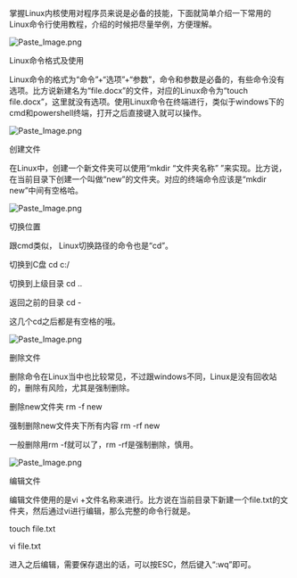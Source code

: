掌握Linux内核使用对程序员来说是必备的技能，下面就简单介绍一下常用的Linux命令行使用教程，介绍的时候把尽量举例，方便理解。

![Paste_Image.png](http://upload-images.jianshu.io/upload_images/5976401-7878d07ffea8b9bd.png?imageMogr2/auto-orient/strip%7CimageView2/2/w/1240)

Linux命令格式及使用

Linux命令的格式为“命令”+“选项”+“参数”，命令和参数是必备的，有些命令没有选项。比方说新建名为“file.docx”的文件，对应的Linux命令为“touch file.docx”，这里就没有选项。使用Linux命令在终端进行，类似于windows下的cmd和powershell终端，打开之后直接键入就可以操作。

![Paste_Image.png](http://upload-images.jianshu.io/upload_images/5976401-426afdb64f44e817.png?imageMogr2/auto-orient/strip%7CimageView2/2/w/1240)

创建文件

在Linux中，创建一个新文件夹可以使用“mkdir “文件夹名称” ”来实现。比方说，在当前目录下创建一个叫做“new”的文件夹。对应的终端命令应该是“mkdir new”中间有空格哈。

![Paste_Image.png](http://upload-images.jianshu.io/upload_images/5976401-c9bdf243f9e483fc.png?imageMogr2/auto-orient/strip%7CimageView2/2/w/1240)

切换位置

跟cmd类似， Linux切换路径的命令也是“cd”。

切换到C盘              cd c:/

切换到上级目录      cd ..

返回之前的目录      cd -

这几个cd之后都是有空格的哦。

![Paste_Image.png](http://upload-images.jianshu.io/upload_images/5976401-0532124e1ad1834b.png?imageMogr2/auto-orient/strip%7CimageView2/2/w/1240)

删除文件

删除命令在Linux当中也比较常见，不过跟windows不同，Linux是没有回收站的，删除有风险，尤其是强制删除。

删除new文件夹                              rm -f new

强制删除new文件夹下所有内容      rm -rf new

一般删除用rm -f就可以了，rm -rf是强制删除，慎用。

![Paste_Image.png](http://upload-images.jianshu.io/upload_images/5976401-8c5e826edee88173.png?imageMogr2/auto-orient/strip%7CimageView2/2/w/1240)

编辑文件

编辑文件使用的是vi +文件名称来进行。比方说在当前目录下新建一个file.txt的文件夹，然后通过vi进行编辑，那么完整的命令行就是。

touch file.txt

vi file.txt

进入之后编辑，需要保存退出的话，可以按ESC，然后键入“:wq”即可。
